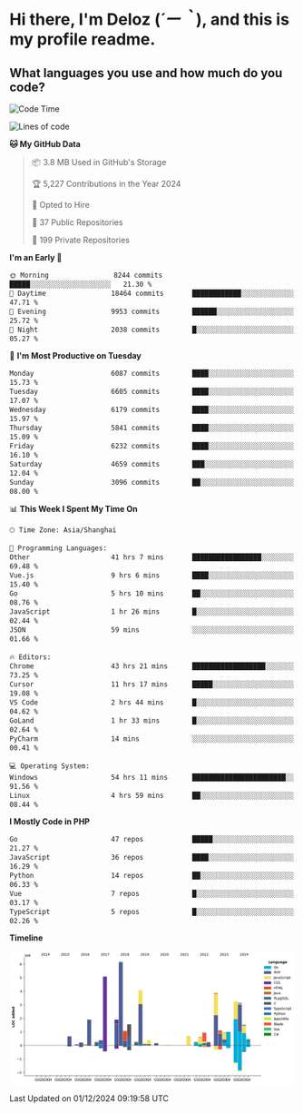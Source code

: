 # **Hi there, I'm Deloz (*´ー｀*), and this is my profile readme.**

## **What languages you use and how much do you code?**

<!--START_SECTION:waka-->
![Code Time](http://img.shields.io/badge/Code%20Time-5%2C172%20hrs%2047%20mins-blue)

![Lines of code](https://img.shields.io/badge/From%20Hello%20World%20I%27ve%20Written-42.4%20million%20lines%20of%20code-blue)

**🐱 My GitHub Data** 

> 📦 3.8 MB Used in GitHub's Storage 
 > 
> 🏆 5,227 Contributions in the Year 2024
 > 
> 💼 Opted to Hire
 > 
> 📜 37 Public Repositories 
 > 
> 🔑 199 Private Repositories 
 > 
**I'm an Early 🐤** 

```text
🌞 Morning                8244 commits        █████░░░░░░░░░░░░░░░░░░░░   21.30 % 
🌆 Daytime                18464 commits       ████████████░░░░░░░░░░░░░   47.71 % 
🌃 Evening                9953 commits        ██████░░░░░░░░░░░░░░░░░░░   25.72 % 
🌙 Night                  2038 commits        █░░░░░░░░░░░░░░░░░░░░░░░░   05.27 % 
```
📅 **I'm Most Productive on Tuesday** 

```text
Monday                   6087 commits        ████░░░░░░░░░░░░░░░░░░░░░   15.73 % 
Tuesday                  6605 commits        ████░░░░░░░░░░░░░░░░░░░░░   17.07 % 
Wednesday                6179 commits        ████░░░░░░░░░░░░░░░░░░░░░   15.97 % 
Thursday                 5841 commits        ████░░░░░░░░░░░░░░░░░░░░░   15.09 % 
Friday                   6232 commits        ████░░░░░░░░░░░░░░░░░░░░░   16.10 % 
Saturday                 4659 commits        ███░░░░░░░░░░░░░░░░░░░░░░   12.04 % 
Sunday                   3096 commits        ██░░░░░░░░░░░░░░░░░░░░░░░   08.00 % 
```


📊 **This Week I Spent My Time On** 

```text
🕑︎ Time Zone: Asia/Shanghai

💬 Programming Languages: 
Other                    41 hrs 7 mins       █████████████████░░░░░░░░   69.48 % 
Vue.js                   9 hrs 6 mins        ████░░░░░░░░░░░░░░░░░░░░░   15.40 % 
Go                       5 hrs 10 mins       ██░░░░░░░░░░░░░░░░░░░░░░░   08.76 % 
JavaScript               1 hr 26 mins        █░░░░░░░░░░░░░░░░░░░░░░░░   02.44 % 
JSON                     59 mins             ░░░░░░░░░░░░░░░░░░░░░░░░░   01.66 % 

🔥 Editors: 
Chrome                   43 hrs 21 mins      ██████████████████░░░░░░░   73.25 % 
Cursor                   11 hrs 17 mins      █████░░░░░░░░░░░░░░░░░░░░   19.08 % 
VS Code                  2 hrs 44 mins       █░░░░░░░░░░░░░░░░░░░░░░░░   04.62 % 
GoLand                   1 hr 33 mins        █░░░░░░░░░░░░░░░░░░░░░░░░   02.64 % 
PyCharm                  14 mins             ░░░░░░░░░░░░░░░░░░░░░░░░░   00.41 % 

💻 Operating System: 
Windows                  54 hrs 11 mins      ███████████████████████░░   91.56 % 
Linux                    4 hrs 59 mins       ██░░░░░░░░░░░░░░░░░░░░░░░   08.44 % 
```

**I Mostly Code in PHP** 

```text
Go                       47 repos            █████░░░░░░░░░░░░░░░░░░░░   21.27 % 
JavaScript               36 repos            ████░░░░░░░░░░░░░░░░░░░░░   16.29 % 
Python                   14 repos            ██░░░░░░░░░░░░░░░░░░░░░░░   06.33 % 
Vue                      7 repos             █░░░░░░░░░░░░░░░░░░░░░░░░   03.17 % 
TypeScript               5 repos             █░░░░░░░░░░░░░░░░░░░░░░░░   02.26 % 
```



**Timeline**

![Lines of Code chart](https://raw.githubusercontent.com/deloz/deloz/main/assets/bar_graph.png)


 Last Updated on 01/12/2024 09:19:58 UTC
<!--END_SECTION:waka-->
